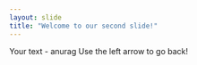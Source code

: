 ```yaml
---
layout: slide
title: "Welcome to our second slide!"
---
```

Your text - anurag
Use the left arrow to go back!
